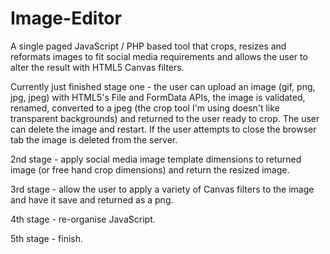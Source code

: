 Image-Editor
============

A single paged JavaScript / PHP based tool that crops, resizes and reformats images to fit social media requirements and allows the user to alter the result with HTML5 Canvas filters.

Currently just finished stage one - the user can upload an image (gif, png, jpg, jpeg) with HTML5's File and FormData APIs, the image is validated, renamed, converted to a jpeg (the crop tool I'm using doesn't like transparent backgrounds) and returned to the user ready to crop. The user can delete the image and restart. If the user attempts to close the browser tab the image is deleted from the server.

2nd stage - apply social media image template dimensions to returned image (or free hand crop dimensions) and return the resized image.

3rd stage - allow the user to apply a variety of Canvas filters to the image and have it save and returned as a png.

4th stage - re-organise JavaScript.

5th stage - finish.



